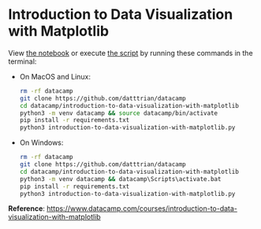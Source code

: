 # Introduction to Data Visualization with Matplotlib

View [the notebook](introduction-to-data-visualization-with-matplotlib.ipynb) or execute [the script](introduction-to-data-visualization-with-matplotlib.py) by running these commands in the terminal:

- On MacOS and Linux:

    ``` bash
    rm -rf datacamp
    git clone https://github.com/datttrian/datacamp
    cd datacamp/introduction-to-data-visualization-with-matplotlib
    python3 -m venv datacamp && source datacamp/bin/activate
    pip install -r requirements.txt
    python3 introduction-to-data-visualization-with-matplotlib.py
    ```

- On Windows:

    ``` bash
    rm -rf datacamp
    git clone https://github.com/datttrian/datacamp
    cd datacamp/introduction-to-data-visualization-with-matplotlib
    python3 -m venv datacamp && datacamp\Scripts\activate.bat
    pip install -r requirements.txt
    python3 introduction-to-data-visualization-with-matplotlib.py
    ```

**Reference**: https://www.datacamp.com/courses/introduction-to-data-visualization-with-matplotlib
